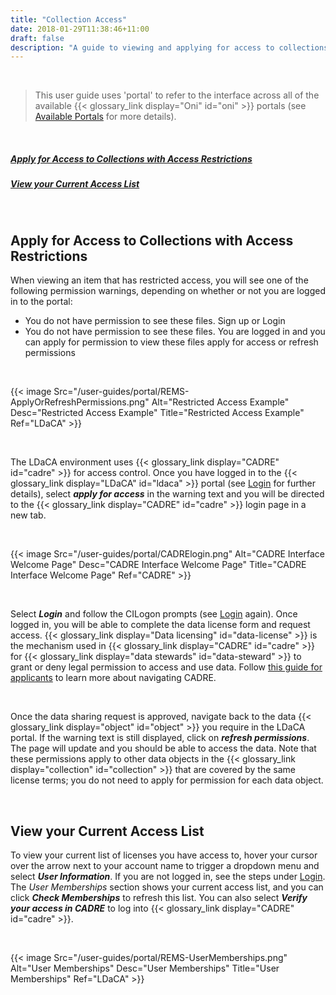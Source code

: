 ```yaml
---
title: "Collection Access"
date: 2018-01-29T11:38:46+11:00
draft: false
description: "A guide to viewing and applying for access to collections in the portal."
---
```


<br>

> This user guide uses 'portal' to refer to the interface across all of the available {{< glossary_link display="Oni" id="oni" >}} portals (see [Available Portals](/resources/user-guides/portal/available-portals/) for more details).

<br>

##### [Apply for Access to Collections with Access Restrictions](#apply-for-access-to-collections-with-access-restrictions)
##### [View your Current Access List](#view-your-current-access-list)

<br>

## Apply for Access to Collections with Access Restrictions

When viewing an item that has restricted access, you will see one of the following permission warnings, depending on whether or not you are logged in to the portal:
- You do not have permission to see these files. Sign up or Login
- You do not have permission to see these files. You are logged in and you can apply for permission to view these files apply for access or refresh permissions

<br>

{{< image Src="/user-guides/portal/REMS-ApplyOrRefreshPermissions.png" Alt="Restricted Access Example" Desc="Restricted Access Example" Title="Restricted Access Example" Ref="LDaCA" >}}

<br>

The LDaCA environment uses {{< glossary_link display="CADRE" id="cadre" >}} for access control. Once you have logged in to the {{< glossary_link display="LDaCA" id="ldaca" >}} portal (see [Login](/resources/user-guides/portal/login/) for further details), select ___apply for access___ in the warning text and you will be directed to the {{< glossary_link display="CADRE" id="cadre" >}} login page in a new tab.

<br>

{{< image Src="/user-guides/portal/CADRElogin.png" Alt="CADRE Interface Welcome Page" Desc="CADRE Interface Welcome Page" Title="CADRE Interface Welcome Page" Ref="CADRE" >}}

<br>

Select ___Login___ and follow the CILogon prompts (see [Login](/resources/user-guides/portal/login/) again). Once logged in, you will be able to complete the data license form and request access. {{< glossary_link display="Data licensing" id="data-license" >}} is the mechanism used in {{< glossary_link display="CADRE" id="cadre" >}} for {{< glossary_link display="data stewards" id="data-steward" >}} to grant or deny legal permission to access and use data. Follow [this guide for applicants](https://documentation.cadre.ada.edu.au/guides/applicants/introduction) to learn more about navigating CADRE. 

<br>

Once the data sharing request is approved, navigate back to the data {{< glossary_link display="object" id="object" >}} you require in the LDaCA portal. If the warning text is still displayed, click on ___refresh permissions___. The page will update and you should be able to access the data. Note that these permissions apply to other data objects in the {{< glossary_link display="collection" id="collection" >}} that are covered by the same license terms; you do not need to apply for permission for each data object.

<br>

## View your Current Access List

To view your current list of licenses you have access to, hover your cursor over the arrow next to your account name to trigger a dropdown menu and select ___User Information___. If you are not logged in, see the steps under [Login](/resources/user-guides/portal/login/). The _User Memberships_ section shows your current access list, and you can click ___Check Memberships___ to refresh this list. You can also select ___Verify your access in CADRE___ to log into {{< glossary_link display="CADRE" id="cadre" >}}.

<br>

{{< image Src="/user-guides/portal/REMS-UserMemberships.png" Alt="User Memberships" Desc="User Memberships" Title="User Memberships" Ref="LDaCA" >}}

<br>